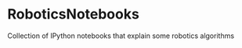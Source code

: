 RoboticsNotebooks
=================

Collection of IPython notebooks that explain some robotics algorithms
